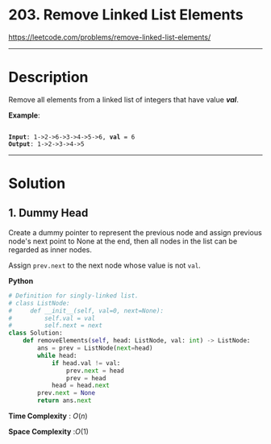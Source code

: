 # 203. Remove Linked List Elements

https://leetcode.com/problems/remove-linked-list-elements/

---

# Description

Remove all elements from a linked list of integers that have value ***val***.

**Example**:

<pre><code>
<b>Input</b>: 1->2->6->3->4->5->6, <b>val</b> = 6
<b>Output</b>: 1->2->3->4->5
</code></pre>

---

# Solution

## 1. Dummy Head

Create a dummy pointer to represent the previous node and assign previous node's next point to None at the end, then all nodes in the list can be regarded as inner nodes. 

Assign `prev.next` to the next node whose value is not `val`.

**Python**
```python
# Definition for singly-linked list.
# class ListNode:
#     def __init__(self, val=0, next=None):
#         self.val = val
#         self.next = next
class Solution:
    def removeElements(self, head: ListNode, val: int) -> ListNode:
        ans = prev = ListNode(next=head)
        while head:
            if head.val != val:
                prev.next = head
                prev = head
            head = head.next
        prev.next = None
        return ans.next
```

**Time Complexity** : $O(n)$

**Space Complexity** :$O(1)$